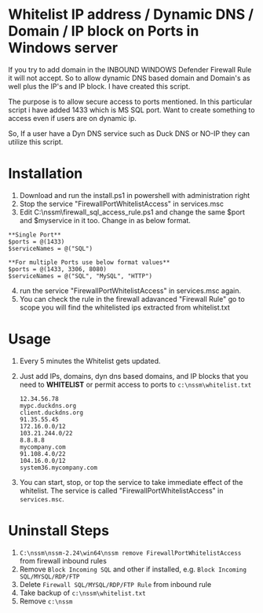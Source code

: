 # Whitelist IP address / Dynamic DNS / Domain / IP block on Ports in Windows server


If you try to add domain in the INBOUND WINDOWS Defender Firewall Rule it will not accept.
So to allow dynamic DNS based domain and Domain's as well plus the IP's and IP block.
I have created this script.

The purpose is to allow secure access to ports mentioned. In this particular script i have 
added 1433 which is MS SQL port. Want to create something to access even if users are on dynamic ip.

So, If a user have a Dyn DNS service such as Duck DNS or NO-IP they can utilize this script.
# Installation

   1. Download and run the install.ps1 in powershell with administration right
   2. Stop the service "FirewallPortWhitelistAccess" in services.msc
   3. Edit C:\nssm\firewall_sql_access_rule.ps1 and change the same $port and $myservice in it too. Change in as below format.
    <br /> 
    
    **Single Port**
    $ports = @(1433)
    $serviceNames = @("SQL")
    
    **For multiple Ports use below format values**
    $ports = @(1433, 3306, 8080)
    $serviceNames = @("SQL", "MySQL", "HTTP")
      
   4. run the service "FirewallPortWhitelistAccess" in services.msc again.
   5. You can check the rule in the firewall adavanced "Firewall <ServiceName> Rule" go to scope you will find the whitelisted ips extracted from whitelist.txt

# Usage
   1) Every 5 minutes the Whitelist gets updated.
   2) Just add IPs, domains, dyn dns based domains, and IP blocks that you need to **WHITELIST** or permit access to ports to `c:\nssm\whitelist.txt`
   
       ```
       12.34.56.78
       mypc.duckdns.org
       client.duckdns.org
       91.35.55.45
       172.16.0.0/12
       103.21.244.0/22
       8.8.8.8
       mycompany.com
       91.108.4.0/22
       104.16.0.0/12
       system36.mycompany.com
       ```
   
   3) You can start, stop, or top the service to take immediate effect of the whitelist. The service is called "FirewallPortWhitelistAccess" in `services.msc`.

# Uninstall Steps
1. `C:\nssm\nssm-2.24\win64\nssm remove FirewallPortWhitelistAccess` from firewall inbound rules
2. Remove `Block Incoming SQL` and other if installed, e.g. `Block Incoming SQL/MYSQL/RDP/FTP`
3. Delete `Firewall SQL/MYSQL/RDP/FTP Rule` from inbound rule
4. Take backup of `c:\nssm\whitelist.txt`
5. Remove `c:\nssm`

